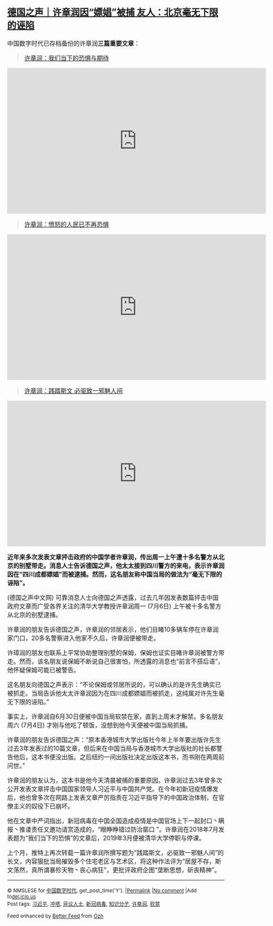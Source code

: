 <!--1594033022000-->
[德国之声｜许章润因“嫖娼”被捕 友人：北京毫无下限的诬陷](https://chinadigitaltimes.net/chinese/2020/07/%e5%be%b7%e5%9b%bd%e4%b9%8b%e5%a3%b0%ef%bd%9c%e8%ae%b8%e7%ab%a0%e6%b6%a6%e5%9b%a0%e5%ab%96%e5%a8%bc%e8%a2%ab%e6%8d%95-%e5%8f%8b%e4%ba%ba%ef%bc%9a%e5%8c%97%e4%ba%ac%e6%af%ab%e6%97%a0/)
------

<p>中国数字时代已存档备份的许章润<strong>三篇重要文章</strong>：</p><blockquote class="wp-embedded-content" data-secret="PYkdZfGd0y"><p><a href="https://chinadigitaltimes.net/chinese/2018/07/%e8%ae%b8%e7%ab%a0%e6%b6%a6%ef%bc%9a%e6%88%91%e4%bb%ac%e5%bd%93%e4%b8%8b%e7%9a%84%e6%81%90%e6%83%a7%e4%b8%8e%e6%9c%9f%e5%be%85/">许章润：我们当下的恐惧与期待</a></p></blockquote><p><iframe class="wp-embedded-content" sandbox="allow-scripts" security="restricted" title="《许章润：我们当下的恐惧与期待》—中国数字时代" src="https://chinadigitaltimes.net/chinese/2018/07/%e8%ae%b8%e7%ab%a0%e6%b6%a6%ef%bc%9a%e6%88%91%e4%bb%ac%e5%bd%93%e4%b8%8b%e7%9a%84%e6%81%90%e6%83%a7%e4%b8%8e%e6%9c%9f%e5%be%85/embed/#?secret=PYkdZfGd0y" data-secret="PYkdZfGd0y" width="600" height="338" frameborder="0" marginwidth="0" marginheight="0" scrolling="no"></iframe></p><blockquote class="wp-embedded-content" data-secret="9L3Hr55EO2"><p><a href="https://chinadigitaltimes.net/chinese/2020/02/%e8%ae%b8%e7%ab%a0%e6%b6%a6%ef%bc%9a%e6%84%a4%e6%80%92%e7%9a%84%e4%ba%ba%e6%b0%91%e5%b7%b2%e4%b8%8d%e5%86%8d%e6%81%90%e6%83%a7/">许章润：愤怒的人民已不再恐惧</a></p></blockquote><p><iframe class="wp-embedded-content" sandbox="allow-scripts" security="restricted" title="《许章润：愤怒的人民已不再恐惧》—中国数字时代" src="https://chinadigitaltimes.net/chinese/2020/02/%e8%ae%b8%e7%ab%a0%e6%b6%a6%ef%bc%9a%e6%84%a4%e6%80%92%e7%9a%84%e4%ba%ba%e6%b0%91%e5%b7%b2%e4%b8%8d%e5%86%8d%e6%81%90%e6%83%a7/embed/#?secret=9L3Hr55EO2" data-secret="9L3Hr55EO2" width="600" height="338" frameborder="0" marginwidth="0" marginheight="0" scrolling="no"></iframe></p><blockquote class="wp-embedded-content" data-secret="lgtfOoREUR"><p><a href="https://chinadigitaltimes.net/chinese/2020/06/%e8%ae%b8%e7%ab%a0%e6%b6%a6%ef%bd%9c%e8%b7%b5%e8%b8%8f%e6%96%af%e6%96%87-%e5%bf%85%e9%a9%b1%e8%87%b4%e4%b8%80%e9%82%aa%e9%ad%85%e4%ba%ba%e9%97%b4/">许章润：践踏斯文 必驱致一邪魅人间</a></p></blockquote><p><iframe class="wp-embedded-content" sandbox="allow-scripts" security="restricted" title="《许章润：践踏斯文 必驱致一邪魅人间》—中国数字时代" src="https://chinadigitaltimes.net/chinese/2020/06/%e8%ae%b8%e7%ab%a0%e6%b6%a6%ef%bd%9c%e8%b7%b5%e8%b8%8f%e6%96%af%e6%96%87-%e5%bf%85%e9%a9%b1%e8%87%b4%e4%b8%80%e9%82%aa%e9%ad%85%e4%ba%ba%e9%97%b4/embed/#?secret=lgtfOoREUR" data-secret="lgtfOoREUR" width="600" height="338" frameborder="0" marginwidth="0" marginheight="0" scrolling="no"></iframe></p><p><strong>近年来多次发表文章抨击政府的中国学者许章润，传出周一上午遭十多名警方从北京的别墅带走。消息人士告诉德国之声，他太太接到四川警方的来电，表示许章润因在“四川成都嫖娼”而被逮捕。然而，这名朋友称中国当局的做法为“毫无下限的诬陷”。</strong></p><p>(德国之声中文网) 可靠消息人士向德国之声透露，过去几年因发表数篇抨击中国政府文章而广受各界关注的清华大学教授许章润周一 (7月6日) 上午被十多名警方从北京的别墅逮捕。</p><p>许章润的朋友告诉德国之声，许章润的邻居表示，他们目睹10多辆车停在许章润家门口，20多名警察进入他家不久后，许章润便被带走。</p><p>许璋润的朋友也联系上平常协助整理别墅的保姆，保姆也证实目睹许章润被警方带走。然而，该名朋友说保姆不断说自己很害怕，所透露的消息也“前言不搭后语”，他怀疑保姆可能已被警告。</p><p>这名朋友向德国之声表示：“不论保姆或邻居所说的，可以确认的是许先生确实已被抓走。当局告诉他太太许章润因为在四川成都嫖娼而被抓走，这纯属对许先生毫无下限的诬陷。”</p><p>事实上，许章润自6月30日便被中国当局软禁在家，直到上周末才解禁。多名朋友周六 (7月4日) 才刚与他吃了顿饭，没想到他今天便被中国当局抓捕。</p><p>许章润的朋友告诉德国之声：“原本香港城市大学出版社今年上半年要出版许先生过去3年发表过的10篇文章，但后来在中国当局与香港城市大学出版社的社长都警告他后，这本书便没出版。之后纽约一间出版社决定出版这本书，而书刚在两周前问世。”</p><p>许章润的朋友认为，这本书是他今天清晨被捕的重要原因。许章润过去3年曾多次公开发表文章抨击中国国家领导人习近平与中国共产党。在今年初新冠疫情爆发后，他也曾多次在网路上发表文章严厉指责在习近平指导下的中国政治体制，在官僚主义的奴役下已崩坏。</p><p>他在文章中严词指出，新冠病毒在中国全国造成疫情是中国官场上下一起封口丶瞒报丶推诿责任又邀功请赏造成的，“眼睁睁错过防治窗口 ”。许章润在2018年7月发表题为“我们当下的恐惧”的文章后，2019年3月便被清华大学停职与停课。</p><p>上个月，推特上再次转载一篇许章润所撰写题为“践踏斯文，必驱致一邪魅人间”的长文，内容狠批当局摧毁多个住宅老区与艺术区，将这种作法评为“居屋不存，斯文荡然，真所谓暴殄天物丶丧心病狂”，更批评政府企图“垄断思想，斫丧精神”。</p><hr /><p><small>&copy; NMSLESE for <a href="https://chinadigitaltimes.net/chinese">中国数字时代</a>, get_post_time('Y'). |<a href="https://chinadigitaltimes.net/chinese/2020/07/%e5%be%b7%e5%9b%bd%e4%b9%8b%e5%a3%b0%ef%bd%9c%e8%ae%b8%e7%ab%a0%e6%b6%a6%e5%9b%a0%e5%ab%96%e5%a8%bc%e8%a2%ab%e6%8d%95-%e5%8f%8b%e4%ba%ba%ef%bc%9a%e5%8c%97%e4%ba%ac%e6%af%ab%e6%97%a0/">Permalink</a> |<a href="https://chinadigitaltimes.net/chinese/2020/07/%e5%be%b7%e5%9b%bd%e4%b9%8b%e5%a3%b0%ef%bd%9c%e8%ae%b8%e7%ab%a0%e6%b6%a6%e5%9b%a0%e5%ab%96%e5%a8%bc%e8%a2%ab%e6%8d%95-%e5%8f%8b%e4%ba%ba%ef%bc%9a%e5%8c%97%e4%ba%ac%e6%af%ab%e6%97%a0/#comments">No comment</a> |Add to<a href="http://del.icio.us/post?url=https://chinadigitaltimes.net/chinese/2020/07/%e5%be%b7%e5%9b%bd%e4%b9%8b%e5%a3%b0%ef%bd%9c%e8%ae%b8%e7%ab%a0%e6%b6%a6%e5%9b%a0%e5%ab%96%e5%a8%bc%e8%a2%ab%e6%8d%95-%e5%8f%8b%e4%ba%ba%ef%bc%9a%e5%8c%97%e4%ba%ac%e6%af%ab%e6%97%a0/&amp;title=德国之声｜许章润因“嫖娼”被捕 友人：北京毫无下限的诬陷">del.icio.us</a><br/>Post tags: <a href="https://chinadigitaltimes.net/chinese/tag/%e4%b9%a0%e8%bf%91%e5%b9%b3/" rel="tag">习近平</a>, <a href="https://chinadigitaltimes.net/chinese/tag/%e5%86%b2%e5%a1%94/" rel="tag">冲塔</a>, <a href="https://chinadigitaltimes.net/chinese/tag/%e5%bc%82%e8%ae%ae%e4%ba%ba%e5%a3%ab/" rel="tag">异议人士</a>, <a href="https://chinadigitaltimes.net/chinese/tag/%e6%96%b0%e5%86%a0%e7%97%85%e6%af%92/" rel="tag">新冠病毒</a>, <a href="https://chinadigitaltimes.net/chinese/tag/%e7%9f%a5%e8%af%86%e5%88%86%e5%ad%90/" rel="tag">知识分子</a>, <a href="https://chinadigitaltimes.net/chinese/tag/%e8%ae%b8%e7%ab%a0%e6%b6%a6/" rel="tag">许章润</a>, <a href="https://chinadigitaltimes.net/chinese/tag/%e8%bd%af%e7%a6%81/" rel="tag">软禁</a><br/></small></p><p><small>Feed enhanced by <a href='http://planetozh.com/blog/my-projects/wordpress-plugin-better-feed-rss/'>Better Feed</a> from  <a href='http://planetozh.com/blog/'>Ozh</a></small></p>
